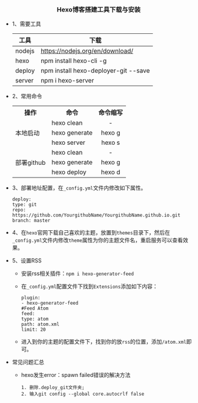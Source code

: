 ### <center/> Hexo博客搭建工具下载与安装

* 1、需要工具

    |工具|下载|
    |---|---|
    |nodejs|https://nodejs.org/en/download/|
    |hexo|npm install hexo-cli -g|
    |deploy|npm install hexo-deployer-git --save|
    |server|npm i hexo-server|

* 2、常用命令  

    <table>
        <tr>
            <th>操作</th>
            <th>命令</th>
            <th>命令缩写</th>
        </tr>
        <tr>
            <td rowspan="3">本地启动</td>
            <td>hexo clean</td>
            <td style="text-align:center">-</td>
        </tr>
        <tr>
            <td>hexo generate</td>
            <td style="text-align:center">hexo g</td>
        </tr>
        <tr>
            <td>hexo server</td>
            <td style="text-align:center">hexo s</td>
        </tr>
        <tr>
            <td rowspan="3">部署github</td>
            <td>hexo clean</td>
            <td style="text-align:center">-</td>
        </tr>
        <tr>
            <td>hexo generate</td>
            <td style="text-align:center">hexo g</td>
        </tr>
        <tr>
            <td>hexo deploy</td>
            <td style="text-align:center">hexo d</td>
        </tr>
    </table>

* 3、部署地址配置，在`_config.yml`文件内修改如下属性。

    ```
    deploy:
    type: git
    repo: https://github.com/YourgithubName/YourgithubName.github.io.git
    branch: master
    ```

* 4、在`hexo`官网下载自己喜欢的主题，放置到`themes`目录下，然后在`_config.yml`文件内修改`theme`属性为你的主题文件名，重启服务可以查看效果。

* 5、设置RSS

    * 安装rss相关插件：`npm i hexo-generator-feed`  
    * 在`_config.yml`配置文件下找到`Extensions`添加如下内容：

        ``` 
        plugin:
        - hexo-generator-feed
        #Feed Atom
        feed:
        type: atom
        path: atom.xml
        limit: 20
        ```
    * 进入到你的主题的配置文件下，找到你的放`rss`的位置，添加`/atom.xml`即可。

* 常见问题汇总  
  * hexo发生error：spawn failed错误的解决方法
    ```
    1. 删除.deploy_git文件夹;
    2. 输入git config --global core.autocrlf false
    ```


